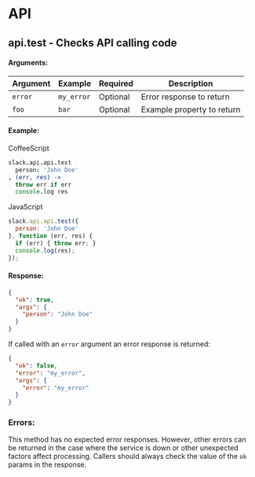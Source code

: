 # API

## api.test - Checks API calling code

#### Arguments:

| Argument | Example | Required | Description |
| -------- | ------- | -------- | ----------- |
| `error`  | `my_error` | Optional | Error response to return   |
| `foo`    | `bar`      | Optional | Example property to return |

#### Example:

CoffeeScript

```coffeescript
slack.api.api.test
  person: 'John Doe'
, (err, res) ->
  throw err if err
  console.log res
```

JavaScript

```javascript
slack.api.api.test({
  person: 'John Doe'
}, function (err, res) {
  if (err) { throw err; }
  console.log(res);
});
```

#### Response:

```json
{
  "ok": true,
  "args": {
    "person": "John Doe"
  }
}
```

If called with an `error` argument an error response is returned:

```json
{
  "ok": false,
  "error": "my_error",
  "args": {
    "error": "my_error"
  }
}
```

### Errors:

This method has no expected error responses. However, other errors can be returned in the case where the service is down or other unexpected factors affect processing. Callers should always check the value of the `ok` params in the response.
